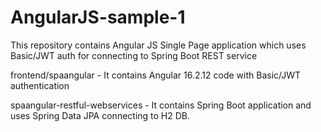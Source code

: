 # AngularJS-sample-1
This repository contains Angular JS Single Page application which uses Basic/JWT auth for connecting to Spring Boot REST service

frontend/spaangular - It contains Angular 16.2.12 code with Basic/JWT authentication

spaangular-restful-webservices - It contains Spring Boot application and uses Spring Data JPA connecting to H2 DB.


